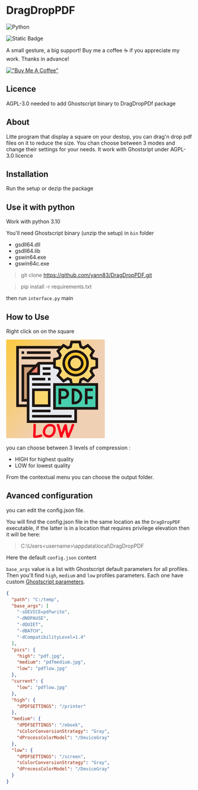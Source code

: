 # DragDropPDF

![Python](https://img.shields.io/badge/python-3670A0?style=for-the-badge&logo=python&logoColor=ffdd54)

![Static Badge](https://img.shields.io/badge/status-final-blue)

A small gesture, a big support! Buy me a coffee ☕ if you appreciate my work. Thanks in advance!

[!["Buy Me A Coffee"](https://www.buymeacoffee.com/assets/img/custom_images/orange_img.png)](https://www.buymeacoffee.com/yann83)

## Licence

AGPL-3.0 needed to add Ghostscript binary to DragDropPDf package

## About

Litte program that display a square on your destop, you can drag'n drop pdf files on it to reduce the size. You chan choose between 3 modes and change their settings for your needs.
It work with Ghostsript under AGPL-3.0 licence

## Installation

Run the setup or dezip the package

## Use it with python

Work with python 3.10

You'll need Ghostscript binary (unzip the setup) in `bin` folder

 - gsdll64.dll
 - gsdll64.lib
 - gswin64.exe
 - gswin64c.exe

> git clone https://github.com/yann83/DragDropPDF.git

> pip install -r requirements.txt

then run `interface.py` main

## How to Use

Right click on on the square

![low_level](./img/pdflow.jpg)

you can choose between 3 levels of compression :

 - HIGH for highest quality
 - LOW for lowest quality
 
From the contextual menu you can choose the output folder.

## Avanced configuration

you can edit the config.json file.

You will find the config.json file in the same location as the `DragDropPDF` executable, if the latter is in a location that requires privilege elevation then it will be here:

 > C:\Users\<username>\appdata\local\DragDropPDF

Here the default `config.json` content

`base_args` value is a list with Ghostscript default parameters for all profiles.<br>
Then you'll find `high`, `medium` and `low` profiles parameters. Each one have custom [Ghostscript parameters](https://ghostscript.readthedocs.io/en/latest/index.html).



```json
{
  "path": "C:/temp",
  "base_args": [
    "-sDEVICE=pdfwrite",
    "-dNOPAUSE",
    "-dQUIET",
    "-dBATCH",
    "-dCompatibilityLevel=1.4"
  ],
  "pics": {
    "high": "pdf.jpg",
    "medium": "pdfmedium.jpg",
    "low": "pdflow.jpg"
  },
  "current": {
    "low": "pdflow.jpg"
  },
  "high": {
    "dPDFSETTINGS": "/printer"
  },
  "medium": {
    "dPDFSETTINGS": "/ebook",
    "sColorConversionStrategy": "Gray",
    "dProcessColorModel": "/DeviceGray"
  },
  "low": {
    "dPDFSETTINGS": "/screen",
    "sColorConversionStrategy": "Gray",
    "dProcessColorModel": "/DeviceGray"
  }
}
```